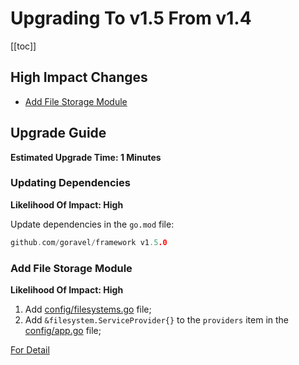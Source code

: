 # Upgrading To v1.5 From v1.4

[[toc]]

## High Impact Changes

- [Add File Storage Module](#add-file-storage-module)

## Upgrade Guide

**Estimated Upgrade Time: 1 Minutes**

### Updating Dependencies

**Likelihood Of Impact: High**

Update dependencies in the `go.mod` file:

```go
github.com/goravel/framework v1.5.0
```

### Add File Storage Module

**Likelihood Of Impact: High**

1. Add [config/filesystems.go](https://github.com/goravel/goravel/blob/v1.5.0/config/filesystems.go) file;
3. Add `&filesystem.ServiceProvider{}` to the `providers` item in the [config/app.go](https://github.com/goravel/goravel/blob/v1.5.0/config/app.go) file;

[For Detail](../digging-deeper/filesystem.md)
